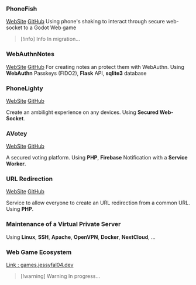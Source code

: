 ### PhoneFish
[WebSite](https://jessyfal04.dev/phonefish) [GitHub](https://github.com/jessyfal04/phonefish)
Using phone's shaking to interact through secure web-socket to a Godot Web game
> [!info] Info
> In migration...

### WebAuthnNotes
[WebSite](https://jessyfal04.dev/webauthnnotes) [GitHub](https://github.com/jessyfal04/webauthnnotes)
For creating notes an protect them with WebAuthn.
Using **WebAuthn** Passkeys (FIDO2), **Flask** API, **sqlite3** database

### PhoneLighty
[WebSite](https://jessyfal04.dev/phonelighty) [GitHub](https://github.com/jessyfal04/phonelighty)

Create an ambilight experience on any devices. Using **Secured Web-Socket**.

### AVotey
 [WebSite](https://jessyfal04.dev/avotey) [GitHub](https://github.com/jessyfal04/avotey)

A secured voting platform. Using **PHP**, **Firebase** Notification with a **Service Worker**.

### URL Redirection
 [WebSite](https://url.jessyfal04.dev) [GitHub](https://github.com/jessyfal04/url.jessyfal04.dev)

Service to allow everyone to create an URL redirection from a common URL. Using **PHP**.

### Maintenance of a Virtual Private Server
Using **Linux**, **SSH**, **Apache**, **OpenVPN**, **Docker**, **NextCloud**, ...

### Web Game Ecosystem
[Link : games.jessyfal04.dev](https://games.jessyfal04.dev/)

> [!warning] Warning
> In progress...